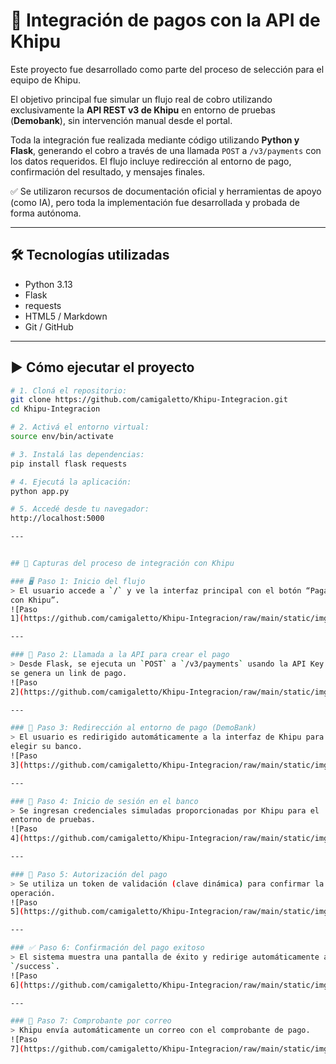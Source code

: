 # 💸 Integración de pagos con la API de Khipu

Este proyecto fue desarrollado como parte del proceso de selección para el 
equipo de Khipu.

El objetivo principal fue simular un flujo real de cobro utilizando 
exclusivamente la **API REST v3 de Khipu** en entorno de pruebas 
(**Demobank**), sin intervención manual desde el portal.

Toda la integración fue realizada mediante código utilizando **Python y 
Flask**, generando el cobro a través de una llamada `POST` a 
`/v3/payments` con los datos requeridos. El flujo incluye redirección al 
entorno de pago, confirmación del resultado, y mensajes finales.

✅ Se utilizaron recursos de documentación oficial y herramientas de apoyo 
(como IA), pero toda la implementación fue desarrollada y probada de forma 
autónoma.

---

## 🛠 Tecnologías utilizadas

- Python 3.13  
- Flask  
- requests  
- HTML5 / Markdown  
- Git / GitHub

---

## ▶️ Cómo ejecutar el proyecto

```bash
# 1. Cloná el repositorio:
git clone https://github.com/camigaletto/Khipu-Integracion.git
cd Khipu-Integracion

# 2. Activá el entorno virtual:
source env/bin/activate

# 3. Instalá las dependencias:
pip install flask requests

# 4. Ejecutá la aplicación:
python app.py

# 5. Accedé desde tu navegador:
http://localhost:5000

---


## 📸 Capturas del proceso de integración con Khipu

### 🖥️ Paso 1: Inicio del flujo
> El usuario accede a `/` y ve la interfaz principal con el botón “Pagar 
con Khipu”.
![Paso 
1](https://github.com/camigaletto/Khipu-Integracion/raw/main/static/img/paso1khipu.png)

---

### 🧾 Paso 2: Llamada a la API para crear el pago
> Desde Flask, se ejecuta un `POST` a `/v3/payments` usando la API Key y 
se genera un link de pago.
![Paso 
2](https://github.com/camigaletto/Khipu-Integracion/raw/main/static/img/paso2khipu.png)

---

### 🏦 Paso 3: Redirección al entorno de pago (DemoBank)
> El usuario es redirigido automáticamente a la interfaz de Khipu para 
elegir su banco.
![Paso 
3](https://github.com/camigaletto/Khipu-Integracion/raw/main/static/img/paso3khipu.png)

---

### 🔐 Paso 4: Inicio de sesión en el banco
> Se ingresan credenciales simuladas proporcionadas por Khipu para el 
entorno de pruebas.
![Paso 
4](https://github.com/camigaletto/Khipu-Integracion/raw/main/static/img/paso4khipu.png)

---

### 📲 Paso 5: Autorización del pago
> Se utiliza un token de validación (clave dinámica) para confirmar la 
operación.
![Paso 
5](https://github.com/camigaletto/Khipu-Integracion/raw/main/static/img/paso5khipu.png)

---

### ✅ Paso 6: Confirmación del pago exitoso
> El sistema muestra una pantalla de éxito y redirige automáticamente a 
`/success`.
![Paso 
6](https://github.com/camigaletto/Khipu-Integracion/raw/main/static/img/paso6khipu.png)

---

### 🧾 Paso 7: Comprobante por correo
> Khipu envía automáticamente un correo con el comprobante de pago.
![Paso 
7](https://github.com/camigaletto/Khipu-Integracion/raw/main/static/img/paso7khipu.png)

















